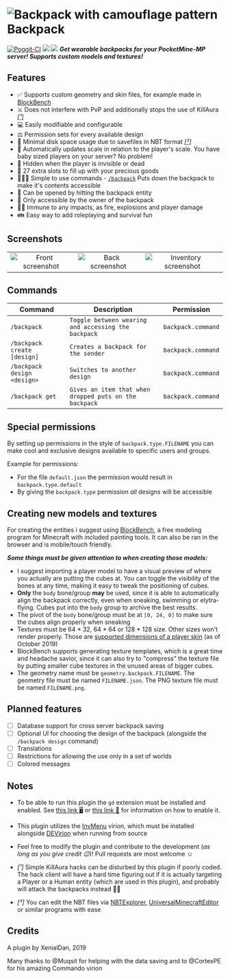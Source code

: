 # ![Backpack with camouflage pattern](https://github.com/thebigsmileXD/Backpack/blob/master/resources/github/backpack.png) Backpack
[![Poggit-CI](https://poggit.pmmp.io/ci.badge/thebigsmileXD/Backpack/Backpack/master)](https://poggit.pmmp.io/ci/thebigsmileXD/Backpack) [![](https://poggit.pmmp.io/shield.state/Backpack)](https://poggit.pmmp.io/p/Backpack) [![](https://poggit.pmmp.io/shield.api/Backpack)](https://poggit.pmmp.io/p/Backpack)
***Get wearable backpacks for your PocketMine-MP server! Supports custom models and textures!***

## Features
- ✅ Supports custom geometry and skin files, for example made in [BlockBench](https://www.blockbench.net/)
- ⚔ Does not interfere with PvP and additionally stops the use of KillAura [_\[¹\]_](#Notes)
- 💻 Easily modifiable and configurable
- ⚖ Permission sets for every available design
- 💾 Minimal disk space usage due to savefiles in NBT format [_\[²\]_](#Notes)
- 📏 Automatically updates scale in relation to the player's scale. You have baby sized players on your server? No problem!
- 👻 Hidden when the player is invisible or dead
- 💎 27 extra slots to fill up with your precious goods
- 👨🏻‍💻 Simple to use commands - [`/backpack`](#Commands) Puts down the backpack to make it's contents accessible
- 💼 Can be opened by hitting the backpack entity
- 🔐 Only accessible by the owner of the backpack
- 🦸‍♂️ Immune to any impacts, as fire, explosions and player damage
- 👪 Easy way to add roleplaying and survival fun

## Screenshots
| | | |
|:---:|:---:|:---:|
|![Front screenshot](https://github.com/thebigsmileXD/Backpack/blob/master/resources/github/front.png)|![Back screenshot](https://github.com/thebigsmileXD/Backpack/blob/master/resources/github/back.png)|![Inventory screenshot](https://github.com/thebigsmileXD/Backpack/blob/master/resources/github/inventory.png)|

## Commands
| Command | Description | Permission |
|---|---|---|
| `/backpack` | `Toggle between wearing and accessing the backpack` | `backpack.command` |
| `/backpack create [design]` | `Creates a backpack for the sender` | `backpack.command` |
| `/backpack design <design>` | `Switches to another design` | `backpack.command` |
| `/backpack get` | `Gives an item that when dropped puts on the backpack` | `backpack.command` |

## Special permissions
By setting up permissions in the style of `backpack.type.FILENAME` you can make cool and exclusive designs available to specific users and groups.

Example for permissions:
 * For the file `default.json` the permission would result in `backpack.type.default`
 * By giving the `backpack.type` permission _all_ designs will be accessible

## Creating new models and textures
For creating the entities i suggest using [BlockBench](https://www.blockbench.net/), a free modeling program for Minecraft with included painting tools. It can also be ran in the browser and is mobile/touch friendly.

***Some things must be given attention to when creating those models:***
- I suggest importing a player model to have a visual preview of where you actually are putting the cubes at. You can toggle the visibility of the bones at any time, making it easy to tweak the positioning of cubes.
- **Only** the `body` bone/group **may** be used, since it is able to automatically align the backpack correctly, even when sneaking, swimming or elytra-flying. Cubes put into the `body` group to archive the best results.
- The pivot of the `body` bone/group must be at `[0, 24, 0]` to make sure the cubes align properly when sneaking
- Textures must be 64 * 32, 64 * 64 or 128 * 128 size. Other sizes won't render properly. Those are [supported dimensions of a player skin](https://github.com/pmmp/PocketMine-MP/blob/3.9.4/src/pocketmine/entity/Skin.php#L33-L37) (as of October 2019)
- BlockBench supports generating texture templates, which is a great time and headache savior, since it can also try to "compress" the texture file by putting smaller cube textures in the unused areas of bigger cubes.
- The geometry name must be `geometry.backpack.FILENAME`. The geometry file must be named `FILENAME.json`. The PNG texture file must be named `FILENAME.png`.

## Planned features
- [ ] Database support for cross server backpack saving
- [ ] Optional UI for choosing the design of the backpack (alongside the `/backpack design` command)
- [ ] Translations
- [ ] Restrictions for allowing the use only in a set of worlds
- [ ] Colored messages

## Notes
- To be able to run this plugin the `gd` extension must be installed and enabled. See [this link 🖥](https://forums.pmmp.io/threads/gd-on-php.6532/) or [this link 🐧](https://forums.pmmp.io/threads/how-to-install-gd-lib-in-php-binary.4372/) for information on how to enable it.
- This plugin utilizes the [InvMenu](https://github.com/Muqsit/InvMenu/) virion, which must be installed alongside [DEVirion](https://github.com/poggit/devirion/) when running from source
- Feel free to modify the plugin and contribute to the development (_as long as you give credit 😉_)! Pull requests are most welcome ☺

- _[¹]_ Simple KillAura hacks can be disturbed by this plugin if poorly coded. The hack client will have a hard time figuring out if it is actually targeting a Player or a Human entity (which are used in this plugin), and probably will attack the backpacks instead 👍🏻
- _[²]_ You can edit the NBT files via [NBTExplorer](https://github.com/jaquadro/NBTExplorer), [UniversalMinecraftEditor](https://www.universalminecrafteditor.com/) or similar programs with ease

## Credits
A plugin by XenialDan, 2019

Many thanks to @Muqsit for helping with the data saving and to @CortexPE for his amazing Commando virion